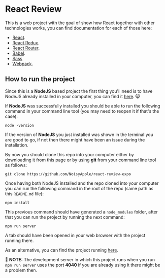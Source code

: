# React Review
This is a web project with the goal of show how React together with other technologies works, you can find documentation for each of those here:

- [React](https://reactjs.org/).
- [React Redux](https://react-redux.js.org/).
- [React Router](https://reactrouter.com/web/guides/quick-start).
- [Babel](https://babeljs.io/).
- [Sass](https://sass-lang.com/).
- [Webpack](https://webpack.js.org/).
## How to run the project

Since this is a **NodeJS** based project the first thing you'll need is to have NodeJS already installed in your computer, you can find it [here](https://nodejs.org/). 😸

If **NodeJS** was successfully installed you should be able to run the following command in your command line tool (you may need to reopen it if that's the case):

```
node -version
```

If the version of **NodeJS** you just installed was shown in the terminal you are good to go, if not then there might have been an issue during the installation.

By now you should clone this repo into your computer either by downloading it from this page or by using **git** from your command line tool as follows:

```
git clone https://github.com/NoisyApple/react-review-expo
```

Once having both NodeJS installed and the repo cloned into your computer you can run the following command in the root of the repo (same path as this `README.md` file):

```
npm install
```
This previous command should have generated a `node_modules` folder, after that you can run the project by running the next command:

```
npm run server
```

A tab should have been opened in your web browser with the project running there.

As an alternative, you can find the project running [here](https://react-review-expo-bbc45.web.app/).

📝 **NOTE:** The development server in which this project runs when you run `npm run server` uses the port **4040** if you are already using it there might be a problem then.